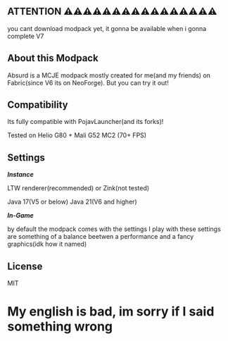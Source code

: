 ## ATTENTION ⚠️⚠️⚠️⚠️⚠️⚠️⚠️⚠️⚠️⚠️⚠️⚠️⚠️⚠️⚠️⚠️

you cant download modpack yet, it gonna be available when i gonna complete V7

## About this Modpack

Absurd is a MCJE modpack mostly created for me(and my friends) on Fabric(since V6 its on NeoForge). But you can try it out!

## Compatibility

Its fully compatible with PojavLauncher(and its forks)!

Tested on Helio G80 + Mali G52 MC2 (70+ FPS)

## Settings

___Instance___

LTW renderer(recommended) or Zink(not tested)

Java 17(V5 or below) Java 21(V6 and higher)

___In-Game___

by default the modpack comes with the settings I play with
these settings are something of a balance beetwen a performance and a fancy graphics(idk how it named)

## License

MIT

# My english is bad, im sorry if I said something wrong
